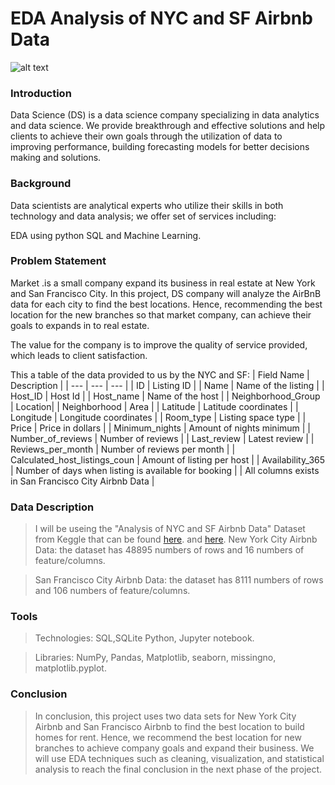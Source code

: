 # EDA Analysis of NYC and SF Airbnb Data

![alt text](https://drive.google.com/uc?export=view&id=1bS6yKoT1XD_Y6LMB8HhWvA2MTUhWh9YE)


### Introduction

Data Science (DS) is a data science company specializing in data analytics and data science. We provide breakthrough and effective solutions and help clients to achieve their own goals through the utilization of data to improving performance, building forecasting models for better decisions making and solutions.

### Background 

Data scientists are analytical experts who utilize their skills in both technology and data analysis; we offer set of services including: 

EDA using python 
SQL and Machine Learning.

### Problem Statement  

Market .is a small company expand its business in real estate at New York and San Francisco City. In this project, DS company will analyze the AirBnB data for each city to find the best locations. Hence, recommending the best location for the new branches so that market company, can achieve their goals to expands in to real estate. 

The value for the company is to improve the quality of service provided, which leads to client satisfaction. 

This a table of the data provided to us by the NYC and SF:
| Field Name | Description |
| --- | --- | --- |
| ID | Listing ID |
| Name | Name of the listing |
| Host_ID | Host Id |
| Host_name | Name of the host |
| Neighborhood_Group | Location|
| Neighborhood | Area |
| Latitude | Latitude coordinates |
| Longitude | Longitude coordinates |
| Room_type | Listing space type |
| Price | Price in dollars |
| Minimum_nights | Amount of nights minimum |
| Number_of_reviews | Number of reviews |
| Last_review | Latest review |
| Reviews_per_month | Number of reviews per month |
| Calculated_host_listings_coun | Amount of listing per host |
| Availability_365 | Number of days when listing is available for booking |
| All columns exists in San Francisco City Airbnb Data |

### Data Description 

>I will be useing the "Analysis of NYC and SF Airbnb Data" Dataset from Keggle that can be found [here](https://www.kaggle.com/subhranshunayak/simple-analysis-of-nyc-airbnb-data/data). and [here](https://www.kaggle.com/charlesea/data-visualization-price-prediction).
>New York City Airbnb Data: the dataset has 48895 numbers of rows and 16 numbers of feature/columns. 

>San Francisco City Airbnb Data: the dataset has 8111 numbers of rows and 106 numbers of feature/columns. 

### Tools  

>Technologies: SQL,SQLite Python, Jupyter notebook. 

>Libraries: NumPy, Pandas, Matplotlib, seaborn, missingno, matplotlib.pyplot. 

### Conclusion

>In conclusion, this project uses two data sets for New York City Airbnb and San Francisco Airbnb to find the best location to build homes for rent. Hence, we recommend the best location for new branches to achieve company goals and expand their business.  We will use EDA techniques such as cleaning, visualization, and statistical analysis to reach the final conclusion in the next phase of the project. 
